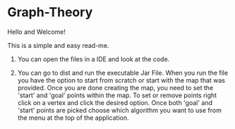 # Graph-Theory
Hello and Welcome! 

This is a simple and easy read-me. 

1) You can open the files in a IDE and look at the code. 

2) You can go to dist and run the executable Jar File. 
      When you run the file you have the option to start from scratch or start with the map that was provided. Once you are done creating         the map, you need to set the 'start' and 'goal' points within the map. 
      To set or remove points right click on a vertex and click the desired option. Once both 'goal' and 'start' points are picked choose         which algorithm you want to use from the menu at the top of the application. 


